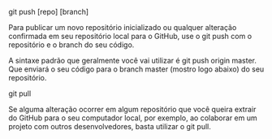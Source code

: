 git push [repo] [branch]

Para publicar um novo repositório inicializado ou qualquer alteração confirmada em seu repositório local para o GitHub, use o git push com o repositório e o  branch do seu código.

A sintaxe padrão que geralmente você vai utilizar é git push origin master. Que enviará o seu código para o branch master (mostro logo abaixo) do seu repositório.

git pull

Se alguma alteração ocorrer em algum repositório que você queira extrair do GitHub para o seu computador local, por exemplo, ao colaborar em um projeto com outros desenvolvedores, basta utilizar o git pull.